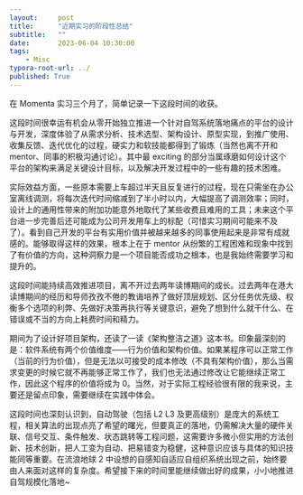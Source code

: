 ```yaml
---
layout:     post
title:      "近期实习的阶段性总结"
subtitle:   ""
date:       2023-06-04 10:30:00
tags:
    - Misc
typora-root-url: ../
published: True
---
```


在 Momenta 实习三个月了，简单记录一下这段时间的收获。

这段时间很幸运有机会从零开始独立推进一个针对自驾系统落地痛点的平台的设计与开发，深度体验了从需求分析、技术选型、架构设计、原型实现，到推广使用、收集反馈、迭代优化的过程，硬实力和软技能都得到了锻炼（当然也离不开和 mentor、同事的积极沟通讨论）。其中最 exciting 的部分当属琢磨如何设计这个平台的架构来满足关键设计目标，以及解决开发过程中的一些有趣的技术困难。

实际效益方面，一些原本需要上车超过半天且反复进行的过程，现在只需坐在办公室离线调测，将每次迭代时间缩减到了半小时以内，大幅提高了调测效率；同时，设计上的通用性带来的附加功能意外地取代了某些收费且难用的工具；未来这个平台进一步完善后还可能成为公司开发用车上的标配（可惜实习期间可能来不及了）。看到自己开发的平台有实用价值并被越来越多的同事使用起来是非常有成就感的。能够取得这样的效果，根本上在于 mentor 从纷繁的工程困难和现象中找到了有价值的方向，这种洞察力是一个项目能否成功之根本，也是我始终需要学习和提升的。

这段时间能持续高效推进项目，离不开过去两年读博期间的成长。过去两年在港大读博期间的经历和导师孜孜不倦的教诲培养了做好顶层规划、区分任务优先级、权衡多个选项的利弊、先做好决策再执行等关键意识，避免了想到什么就干什么、在错误或不当的方向上耗费时间和精力。

期间为了设计好项目架构，还读了一读《架构整洁之道》这本书。印象最深刻的是：软件系统有两个价值维度——行为价值和架构价值。如果某程序可以正常工作（当前的行为价值），但是无法以可接受的成本修改（不具有架构价值），那么当需求变更的时候它就不再能够正常工作了，我们也无法通过修改让它能继续正常工作，因此这个程序的价值将成为 0。当然，对于实际工程经验很有限的我来说，主要还是留点印象，需要继续在实践中体会。

这段时间也深刻认识到，自动驾驶（包括 L2 L3 及更高级别）是庞大的系统工程，相关算法的出现点亮了希望的曙光，但要真正的落地，仍需解决大量的硬件关联、信号交互、条件触发、状态跳转等工程问题，这需要许多微小但实用的方法创新、技术创新，把人工变为自动、把易错变为稳健，这种意识应该与具体的知识技能同等重要。在流浪地球 2 中设想的自感知自适应自组织系统出现之前，始终要由人来面对这样的复杂度。希望接下来的时间里能继续做出好的成果，小小地推进自驾规模化落地~
